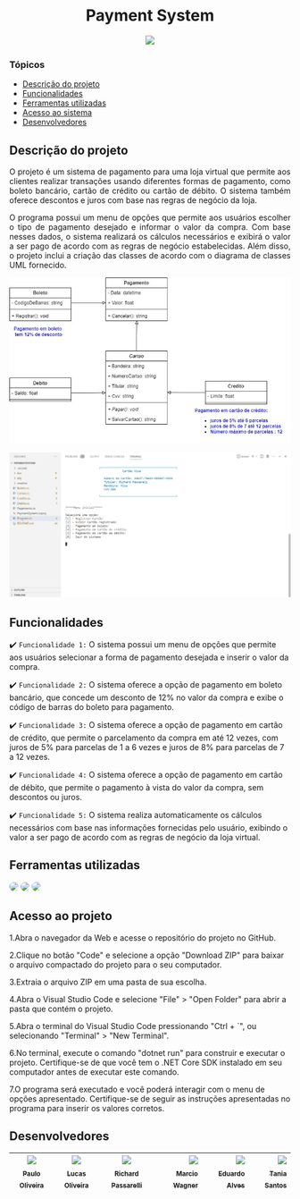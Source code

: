 <h1 align="center">
   Payment System 
</h1>

<p align="center">
   <img src="https://img.shields.io/static/v1?label=STATUS&message=PROJETO%20CONCLU%C3%8DDO&color=green&style=for-the-badge" #vitrinedev/>
</p>

### Tópicos 

- [Descrição do projeto](#descrição-do-projeto)
- [Funcionalidades](#funcionalidades)
- [Ferramentas utilizadas](#ferramentas-utilizadas)
- [Acesso ao sistema](#acesso-ao-sistema)
- [Desenvolvedores](#desenvolvedores)

## Descrição do projeto 

<div align="justify">

 O projeto é um sistema de pagamento para uma loja virtual que permite aos clientes realizar transações usando diferentes formas de pagamento, como boleto bancário, cartão de crédito ou cartão de débito. O sistema também oferece descontos e juros com base nas regras de negócio da loja. 

 O programa possui um menu de opções que permite aos usuários escolher o tipo de pagamento desejado e informar o valor da compra. Com base nesses dados, o sistema realizará os cálculos necessários e exibirá o valor a ser pago de acordo com as regras de negócio estabelecidas. Além disso, o projeto inclui a criação das classes de acordo com o diagrama de classes UML fornecido.

 ![UML do projeto.](/readme/LojaPOO.jpg)
</div>

![Descrição do projeto Payment, onde se tem uma imagem do menu inicial.](/readme/imagem%20sistema.png)
</div>

## Funcionalidades

:heavy_check_mark: `Funcionalidade 1:` O sistema possui um menu de opções que permite aos usuários selecionar a forma de pagamento desejada e inserir o valor da compra.

:heavy_check_mark: `Funcionalidade 2:` O sistema oferece a opção de pagamento em boleto bancário, que concede um desconto de 12% no valor da compra e exibe o código de barras do boleto para pagamento.

:heavy_check_mark: `Funcionalidade 3:` O sistema oferece a opção de pagamento em cartão de crédito, que permite o parcelamento da compra em até 12 vezes, com juros de 5% para parcelas de 1 a 6 vezes e juros de 8% para parcelas de 7 a 12 vezes.

:heavy_check_mark: `Funcionalidade 4:` O sistema oferece a opção de pagamento em cartão de débito, que permite o pagamento à vista do valor da compra, sem descontos ou juros.

:heavy_check_mark: `Funcionalidade 5:` O sistema realiza automaticamente os cálculos necessários com base nas informações fornecidas pelo usuário, exibindo o valor a ser pago de acordo com as regras de negócio da loja virtual.

## Ferramentas utilizadas

<img src="https://img.shields.io/badge/Visual%20Studio%20Code-0078d7.svg?style=for-the-badge&logo=visual-studio-code&logoColor=white" style="border-radius: 30px" target="_blank"></a>
<img src="https://img.shields.io/badge/.NET-5C2D91?style=for-the-badge&logo=.net&logoColor=white" style="border-radius: 30px" target="_blank"></a>
<img src="https://img.shields.io/badge/c%23-%23239120.svg?style=for-the-badge&logo=c-sharp&logoColor=white" style="border-radius: 30px" target="_blank"></a>


## Acesso ao projeto

1.Abra o navegador da Web e acesse o repositório do projeto no GitHub.

2.Clique no botão "Code" e selecione a opção "Download ZIP" para baixar o arquivo compactado do projeto para o seu computador.

3.Extraia o arquivo ZIP em uma pasta de sua escolha.

4.Abra o Visual Studio Code e selecione "File" > "Open Folder" para abrir a pasta que contém o projeto.

5.Abra o terminal do Visual Studio Code pressionando "Ctrl + `", ou selecionando "Terminal" > "New Terminal".

6.No terminal, execute o comando "dotnet run" para construir e executar o projeto. Certifique-se de que você tem o .NET Core SDK instalado em seu computador antes de executar este comando.

7.O programa será executado e você poderá interagir com o menu de opções apresentado. Certifique-se de seguir as instruções apresentadas no programa para inserir os valores corretos.

## Desenvolvedores

| [<img src="https://avatars.githubusercontent.com/u/125275514?v=4" width=115><br><sub>Paulo Oliveira</sub>](https://github.com/MagiLogus) |  [<img src="https://avatars.githubusercontent.com/u/125323194?v=4" width=115><br><sub>Lucas Oliveira</sub>](https://github.com/Lucca-gOn)  | [<img src="https://avatars.githubusercontent.com/u/125275458?v=4" width=115><br><sub>Richard Passarelli</sub>](https://github.com/RichardRichk)  | [<img src="https://avatars.githubusercontent.com/u/84160431?v=4" width=115><br><sub>Marcio Wagner</sub>](https://github.com/mwmjunior)  | [<img src="https://avatars.githubusercontent.com/u/106753653?v=4" width=115><br><sub>Eduardo Alves</sub>](https://github.com/dudugt)  | [<img src="https://avatars.githubusercontent.com/u/125280697?v=4" width=115><br><sub>Tania Santos</sub>](https://github.com/Tania1912Senai)  |
| :---: | :---: | :---: | ---: | ---: | ---: |


[def]: #
